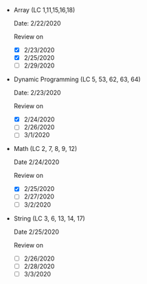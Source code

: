 - Array (LC 1,11,15,16,18) 

  Date: 2/22/2020

  Review on 
  - [x] 2/23/2020
  - [x] 2/25/2020
  - [ ] 2/29/2020

- Dynamic Programming (LC 5, 53, 62, 63, 64)
  
  Date: 2/23/2020

  Review on
  - [x] 2/24/2020
  - [ ] 2/26/2020
  - [ ] 3/1/2020

- Math (LC 2, 7, 8, 9, 12)

  Date 2/24/2020
  
  Review on 
  - [x] 2/25/2020
  - [ ] 2/27/2020
  - [ ] 3/2/2020
  
 - String (LC 3, 6, 13, 14, 17)
 
   Date 2/25/2020
   
   Review on 
   - [ ] 2/26/2020
   - [ ] 2/28/2020
   - [ ] 3/3/2020